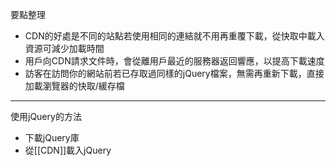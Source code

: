 要點整理
- CDN的好處是不同的站點若使用相同的連結就不用再重覆下載，從快取中載入資源可減少加載時間
- 用戶向CDN請求文件時，會從離用戶最近的服務器返回響應，以提高下載速度
- 訪客在訪問你的網站前若已存取過同樣的jQuery檔案，無需再重新下載，直接加載瀏覽器的快取/緩存檔

---

使用jQuery的方法
- 下載jQuery庫
- 從[[CDN]]載入jQuery